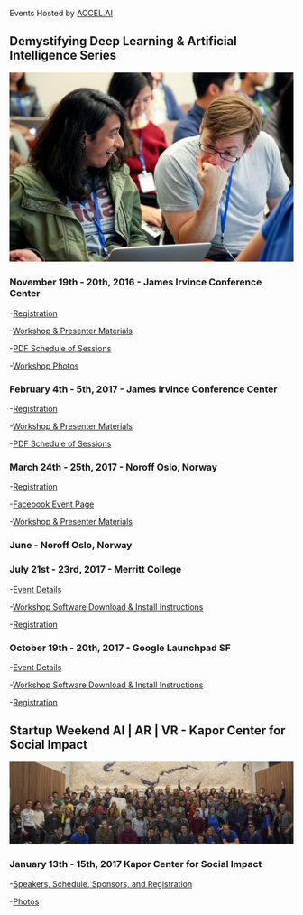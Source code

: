 Events Hosted by [ACCEL.AI](http://accel.ai)


## Demystifying Deep Learning & Artificial Intelligence Series

[![Workshops](/img/cover.jpg)](https://www.youtube.com/watch?v=0yMbcc2v1lg "Artificial Intelligence & Deep Learning Workshops")



### November 19th - 20th, 2016 - James Irvince Conference Center

-[Registration](https://www.eventbrite.com/e/demystifying-deep-learning-artificial-intelligence-tickets-28594070635#)

-[Workshop & Presenter Materials](/nov16/november16.md)

-[PDF Schedule of Sessions](http://pub.lucidpress.com/d7931aa8-c31b-4587-8c1d-af648de05ac4/#J.HX9tFxcBmX)

-[Workshop Photos](https://photos.google.com/share/AF1QipOYP-AK3-ue797XfOs1-2bXKOnFi8AIdr2043KLmuZTvchbfXAcAAJaNF5gKscACw?key=bG40RWdRcjhsVWtlMGt2aURlUmFOcFNMbDM3ZFhn)




### February 4th - 5th, 2017 - James Irvince Conference Center

-[Registration](https://www.picatic.com/accelai-Feb17)

-[Workshop & Presenter Materials](/feb17/february17.md)

-[PDF Schedule of Sessions](/feb17/DDL&AIFinalSched.jpg)


### March 24th - 25th, 2017 - Noroff Oslo, Norway

-[Registration](https://www.eventbrite.com/e/demystifying-deep-learning-and-ai-tickets-31992339950?ref=estw)

-[Facebook Event Page](https://www.facebook.com/events/182357712251288/?notif_t=plan_user_invited&notif_id=1487192879928740)

-[Workshop & Presenter Materials](/mar17/march17.md)

### June - Noroff Oslo, Norway


### July 21st - 23rd, 2017 - Merritt College

-[Event Details](https://www.accel.ai/demystifying-ai-july17)

-[Workshop Software Download & Install Instructions](/jul17/)

-[Registration](https://www.eventbrite.com/e/demystifying-deep-learning-ai-tickets-34351888423#)



### October 19th - 20th, 2017 - Google Launchpad SF

-[Event Details](https://www.accel.ai/demystifying-ai-oct17)

-[Workshop Software Download & Install Instructions](/oct17/)

-[Registration](https://demystifying-ai-oct.eventbrite.com/)



## Startup Weekend AI | AR | VR - Kapor Center for Social Impact

![Startup Weekend Group Photo](/img/sw1-17.jpg)

### January 13th - 15th, 2017 Kapor Center for Social Impact

-[Speakers, Schedule, Sponsors, and Registration](http://www.up.co/communities/usa/san-francisco/startup-weekend/10026)

-[Photos](https://goo.gl/photos/XRdZFeAiEWS8auQ5A)


